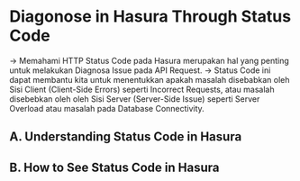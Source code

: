 # Diagonose in Hasura Through Status Code

-> Memahami HTTP Status Code pada Hasura merupakan hal yang penting untuk melakukan Diagnosa Issue pada API Request.
-> Status Code ini dapat membantu kita untuk menentukkan apakah masalah disebabkan oleh Sisi Client (Client-Side Errors) seperti Incorrect Requests,
atau masalah disebebkan oleh oleh Sisi Server (Server-Side Issue) seperti Server Overload atau masalah pada Database Connectivity.

## A. Understanding Status Code in Hasura



## B. How to See Status Code in Hasura
